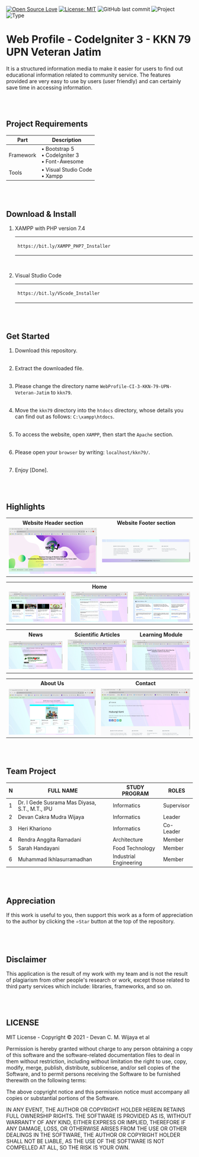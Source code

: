 [![Open Source Love](https://badges.frapsoft.com/os/v1/open-source.svg?style=flat)](https://github.com/ellerbrock/open-source-badges/)
[![License: MIT](https://img.shields.io/badge/License-MIT-blue.svg?logo=github&color=%23F7DF1E)](https://opensource.org/licenses/MIT)
![GitHub last commit](https://img.shields.io/github/last-commit/cakraawijaya/WebProfile-CI-3-KKN-79-UPN-Veteran-Jatim?logo=Codeforces&logoColor=white&color=%23F7DF1E)
![Project](https://img.shields.io/badge/Project-Website-light.svg?style=flat&logo=googlechrome&logoColor=white&color=%23F7DF1E)
![Type](https://img.shields.io/badge/Type-IPR-light.svg?style=flat&logo=gitbook&logoColor=white&color=%23F7DF1E)

# Web Profile - CodeIgniter 3 - KKN 79 UPN Veteran Jatim
It is a structured information media to make it easier for users to find out educational information related to community service. The features provided are very easy to use by users (user friendly) and can certainly save time in accessing information.

<br><br>

## Project Requirements
| Part | Description |
| --- | --- |
| Framework | • Bootstrap 5<br>• CodeIgniter 3<br>• Font-Awesome |
| Tools | • Visual Studio Code<br>• Xampp |

<br><br>

## Download & Install
1. XAMPP with PHP version 7.4

   <table><tr><td width="810">

   ```
   https://bit.ly/XAMPP_PHP7_Installer
   ```

   </td></tr></table><br>

2. Visual Studio Code

   <table><tr><td width="810">

   ```
   https://bit.ly/VScode_Installer
   ```

   </td></tr></table>

<br><br>

## Get Started
1. Download this repository.<br><br>

2. Extract the downloaded file.<br><br>

3. Please change the directory name ``` WebProfile-CI-3-KKN-79-UPN-Veteran-Jatim ``` to ``` kkn79 ```.<br><br>

4. Move the ``` kkn79 ``` directory into the ``` htdocs ``` directory, whose details you can find out as follows: ``` C:\xampp\htdocs ```.<br><br>

5. To access the website, open ``` XAMPP ```, then start the ``` Apache ``` section.<br><br>

6. Please open your ``` browser ``` by writing: ``` localhost/kkn79/ ```.<br><br>
	
7. Enjoy [Done].

<br><br>

## Highlights
<table>
<tr>
<th width="420">Website Header section</th>
<th width="420">Website Footer section</th>
</tr>
<tr>
<td><img src="documentation/Header.jpg" alt="header"></td>
<td><img src="documentation/Footer.jpg" alt="footer"></td>
</tr>
</table>
<table>
<tr>
<th colspan="3">Home</th>
</tr>
<tr>
<td width="280"><img src="documentation/Home-1.jpg" alt="home-1"></td>
<td width="280"><img src="documentation/Home-2.jpg" alt="home-2"></td>
<td width="280"><img src="documentation/Home-3.jpg" alt="home-3"></td>
</tr>
</table>
<table>
<tr>
<th width="280">News</th>
<th width="280">Scientific Articles</th>
<th width="280">Learning Module</th>
</tr>
<tr>
<td><img src="documentation/News.jpg" alt="news"></td>
<td><img src="documentation/Scientific Articles.jpg" alt="scientific-articles"></td>
<td><img src="documentation/Learning Module.jpg" alt="learning-module"></td>
</tr>
</table>
<table>
<tr>
<th width="420">About Us</th>
<th width="420">Contact</th>
</tr>
<tr>
<td><img src="documentation/About Us.jpg" alt="about-us"></td>
<td><img src="documentation/Contact.jpg" alt="contact"></td>
</tr>
</table>

<br><br>

## Team Project
| N | FULL NAME | STUDY PROGRAM | ROLES |
| --- | --- | --- | --- |
| 1 | Dr. I Gede Susrama Mas Diyasa, S.T., M.T., IPU | Informatics | Supervisor |
| 2 | Devan Cakra Mudra Wijaya | Informatics | Leader |
| 3 | Heri Khariono | Informatics | Co-Leader |
| 4 | Rendra Anggita Ramadani | Architecture | Member |
| 5 | Sarah Handayani | Food Technology | Member |
| 6 | Muhammad Ikhlasurramadhan | Industrial Engineering | Member |

<br><br>

## Appreciation
If this work is useful to you, then support this work as a form of appreciation to the author by clicking the ``` ⭐Star ``` button at the top of the repository.

<br><br>

## Disclaimer
This application is the result of my work with my team and is not the result of plagiarism from other people's research or work, except those related to third party services which include: libraries, frameworks, and so on.

<br><br>

## LICENSE
MIT License - Copyright © 2021 - Devan C. M. Wijaya et al

Permission is hereby granted without charge to any person obtaining a copy of this software and the software-related documentation files to deal in them without restriction, including without limitation the right to use, copy, modify, merge, publish, distribute, sublicense, and/or sell copies of the Software, and to permit persons receiving the Software to be furnished therewith on the following terms:

The above copyright notice and this permission notice must accompany all copies or substantial portions of the Software.

IN ANY EVENT, THE AUTHOR OR COPYRIGHT HOLDER HEREIN RETAINS FULL OWNERSHIP RIGHTS. THE SOFTWARE IS PROVIDED AS IS, WITHOUT WARRANTY OF ANY KIND, EITHER EXPRESS OR IMPLIED, THEREFORE IF ANY DAMAGE, LOSS, OR OTHERWISE ARISES FROM THE USE OR OTHER DEALINGS IN THE SOFTWARE, THE AUTHOR OR COPYRIGHT HOLDER SHALL NOT BE LIABLE, AS THE USE OF THE SOFTWARE IS NOT COMPELLED AT ALL, SO THE RISK IS YOUR OWN.
